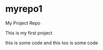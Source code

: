 # myrepo1
My Project Repo

This is my first project

this is some code
and this too is some code

<table></table>
